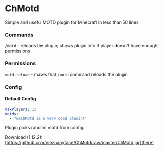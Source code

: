 # ChMotd
Simple and useful MOTD plugin for Minecraft in less than 50 lines

### Commands
`/motd` - reloads the plugin; shows plugin info if player doesn't have enought permissions

### Permissions
`motd.reload` - makes that `/motd` command reloads the plugin

### Config
#### Default Config
```yaml
maxPlayers: 13
motds:
  - "&aChMotd is a very good plugin!"
```
Plugin picks random motd from config.

Download (1.12.2):
[https://github.com/nieznanyface/ChMotd/raw/master/ChMotd.jar](here)
